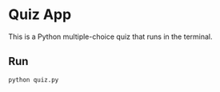 # Quiz App

This is a Python multiple-choice quiz that runs in the terminal.

## Run
```bash
python quiz.py
